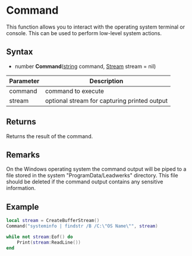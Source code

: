 # Command

This function allows you to interact with the operating system terminal or console. This can be used to perform low-level system actions.

## Syntax

- number **Command**([string](https://www.lua.org/manual/5.4/manual.html#6.4) command, [Stream](Stream.md) stream = nil)

Parameter | Description
---|---
command | command to execute
stream | optional stream for capturing printed output

## Returns

Returns the result of the command.

## Remarks

On the Windows operating system the command output will be piped to a file stored in the system "ProgramData/Leadwerks" directory. This file should be deleted if the command output contains any sensitive information.

## Example

```lua
local stream = CreateBufferStream()
Command("systeminfo | findstr /B /C:\"OS Name\"", stream)

while not stream:Eof() do
    Print(stream:ReadLine())
end
```
